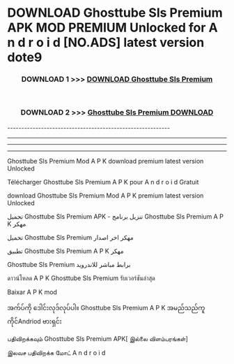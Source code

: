 # DOWNLOAD Ghosttube Sls Premium  APK MOD PREMIUM Unlocked for A n d r o i d [NO.ADS] latest version dote9 



<div align="center">

<h3>DOWNLOAD 1 >>> <a href="https://getmod2.web.app/?judul=Ghosttube Sls Premium ">DOWNLOAD Ghosttube Sls Premium </a></h3><br>

<h3>DOWNLOAD 2 >>> <a href="https://getmod2.web.app/?judul=Ghosttube Sls Premium ">Ghosttube Sls Premium  DOWNLOAD </a></h3>

</div>
----------------------------------------------------------

----------------------------------------------------------

----------------------------------------------------------

----------------------------------------------------------

Ghosttube Sls Premium  Mod A P K download premium latest version Unlocked

Télécharger Ghosttube Sls Premium  A P K pour A n d r o i d Gratuit

download Ghosttube Sls Premium  Mod A P K premium latest version Unlocked

تحميل Ghosttube Sls Premium  APK - تنزيل برنامج Ghosttube Sls Premium  A P K مهكر

تحميل Ghosttube Sls Premium  مهكر اخر اصدار

تطبيق Ghosttube Sls Premium  A P K مهكر

Ghosttube Sls Premium  برابط مباشر للاندرويد

ดาวน์โหลด A P K Ghosttube Sls Premium  รับเวอร์ชันล่าสุด

Baixar A P K mod

အက်ပ်ကို ဒေါင်းလုဒ်လုပ်ပါ။ Ghosttube Sls Premium  A P K အမည်သည်ကူကိုင်Andriod ဗားရှင်း

பதிவிறக்கவும் Ghosttube Sls Premium  APK[ இல்லை விளம்பரங்கள்] 
 
இலவச பதிவிறக்க மோட் A n d r o i d



